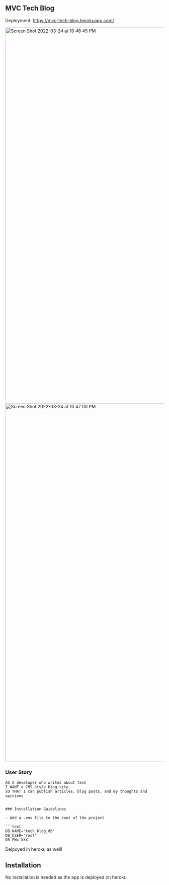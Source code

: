 ## MVC Tech Blog


Deployment: https://mvc-tech-blog.herokuapp.com/

<img width="1194" alt="Screen Shot 2022-03-24 at 10 46 45 PM" src="https://user-images.githubusercontent.com/5069914/159955961-f5b9f3f0-f031-4bc3-918c-45d22a151398.png">

<img width="1140" alt="Screen Shot 2022-03-24 at 10 47 00 PM" src="https://user-images.githubusercontent.com/5069914/159955931-e4713657-ef3e-4b61-a659-7872f7e04079.png">

### User Story

```
AS A developer who writes about tech
I WANT a CMS-style blog site
SO THAT I can publish articles, blog posts, and my thoughts and opinions
```

```

### Installation Guidelines

- Add a .env file to the root of the project

```text
DB_NAME='tech_blog_db'
DB_USER='root'
DB_PW='XXX'
```

Delpoyed in heroku as well!


## Installation
No installation is needed as the app is deployed on heroku

